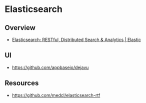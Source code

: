 # Elasticsearch

## Overview

- [Elasticsearch: RESTful, Distributed Search & Analytics | Elastic](https://www.elastic.co/products/elasticsearch)

## UI

- https://github.com/appbaseio/dejavu

## Resources

- https://github.com/medcl/elasticsearch-rtf

